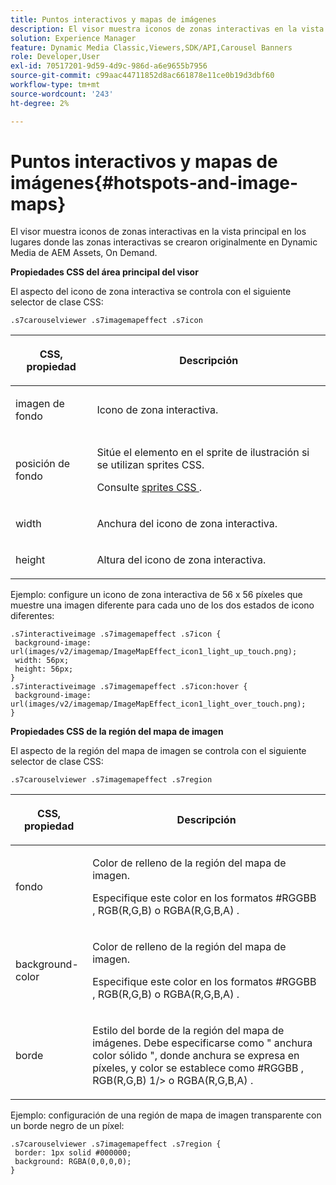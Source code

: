 ```yaml
---
title: Puntos interactivos y mapas de imágenes
description: El visor muestra iconos de zonas interactivas en la vista principal en los lugares donde las zonas interactivas se crearon originalmente en Dynamic Media de AEM Assets, On Demand.
solution: Experience Manager
feature: Dynamic Media Classic,Viewers,SDK/API,Carousel Banners
role: Developer,User
exl-id: 70517201-9d59-4d9c-986d-a6e9655b7956
source-git-commit: c99aac44711852d8ac661878e11ce0b19d3dbf60
workflow-type: tm+mt
source-wordcount: '243'
ht-degree: 2%

---
```


# Puntos interactivos y mapas de imágenes{#hotspots-and-image-maps}

El visor muestra iconos de zonas interactivas en la vista principal en los lugares donde las zonas interactivas se crearon originalmente en Dynamic Media de AEM Assets, On Demand.

<!--<a id="section_061E550C1C1D4DB2BD663A898895B38C"></a>-->

**Propiedades CSS del área principal del visor**

El aspecto del icono de zona interactiva se controla con el siguiente selector de clase CSS:

```
.s7carouselviewer .s7imagemapeffect .s7icon
```

<table id="table_94EE3F5BBE4547C0B4943471CEE7EDE4"> 
 <thead> 
  <tr> 
   <th colname="col1" class="entry"> <p> CSS, propiedad </p> </th> 
   <th colname="col2" class="entry"> <p>Descripción </p> </th> 
  </tr> 
 </thead>
 <tbody> 
  <tr> 
   <td colname="col1"> <p> <span class="codeph"> imagen de fondo  </span> </p> </td> 
   <td colname="col2"> <p>Icono de zona interactiva. </p> </td> 
  </tr> 
  <tr> 
   <td colname="col1"> <p> <span class="codeph"> posición de fondo  </span> </p> </td> 
   <td colname="col2"> <p>Sitúe el elemento en el sprite de ilustración si se utilizan sprites CSS. </p> <p>Consulte <a href="../../../c-html5-aem-asset-viewers/c-html5-aem-interactive-images/c-html5-aem-interactive-image-customizingviewer/c-html5-aem-interactive-image-customizingviewer.md#section-9b6d8d601cb441d08214dada7bb4eddc" format="dita" scope="local"> sprites CSS </a>. </p> </td> 
  </tr> 
  <tr> 
   <td colname="col1"> <p> <span class="codeph"> width </span> </p> </td> 
   <td colname="col2"> <p>Anchura del icono de zona interactiva. </p> </td> 
  </tr> 
  <tr> 
   <td colname="col1"> <p> <span class="codeph"> height </span> </p> </td> 
   <td colname="col2"> <p>Altura del icono de zona interactiva. </p> </td> 
  </tr> 
 </tbody> 
</table>

Ejemplo: configure un icono de zona interactiva de 56 x 56 píxeles que muestre una imagen diferente para cada uno de los dos estados de icono diferentes:

```
.s7interactiveimage .s7imagemapeffect .s7icon { 
 background-image: url(images/v2/imagemap/ImageMapEffect_icon1_light_up_touch.png); 
 width: 56px; 
 height: 56px; 
} 
.s7interactiveimage .s7imagemapeffect .s7icon:hover { 
 background-image: url(images/v2/imagemap/ImageMapEffect_icon1_light_over_touch.png); 
}
```

<!--<a id="section_26D0B8444D1F42D493793FF54968C0B9"></a>-->

**Propiedades CSS de la región del mapa de imagen**

El aspecto de la región del mapa de imagen se controla con el siguiente selector de clase CSS:

`.s7carouselviewer .s7imagemapeffect .s7region`

<table id="table_DAE7A78AA4A74DC78B2D94F29E8E236B"> 
 <thead> 
  <tr> 
   <th colname="col1" class="entry"> <p> CSS, propiedad </p> </th> 
   <th colname="col2" class="entry"> <p>Descripción </p> </th> 
  </tr> 
 </thead>
 <tbody> 
  <tr> 
   <td colname="col1"> <p> <span class="codeph"> fondo  </span> </p> </td> 
   <td colname="col2"> <p>Color de relleno de la región del mapa de imagen. </p> <p>Especifique este color en los formatos <span class="codeph"> #RGGBB </span>, <span class="codeph"> RGB(R,G,B) </span> o <span class="codeph"> RGBA(R,G,B,A) </span>. </p> </td> 
  </tr> 
  <tr> 
   <td colname="col1"> <p> <span class="codeph"> background-color  </span> </p> </td> 
   <td colname="col2"> <p>Color de relleno de la región del mapa de imagen. </p> <p>Especifique este color en los formatos <span class="codeph"> #RGGBB </span>, <span class="codeph"> RGB(R,G,B) </span> o <span class="codeph"> RGBA(R,G,B,A) </span>. </p> </td> 
  </tr> 
  <tr> 
   <td colname="col1"> <p> <span class="codeph"> borde </span> </p> </td> 
   <td colname="col2"> <p> Estilo del borde de la región del mapa de imágenes. Debe especificarse como " <span class="codeph"> anchura </span> <span class="codeph"> color sólido </span>", donde <span class="codeph"> anchura </span> se expresa en píxeles, y <span class="codeph"> color </span> se establece como <span class="codeph"> #RGGBB </span>, <span class="codeph"> RGB(R,G,B) </span> 1/&gt; o <span class="codeph"> RGBA(R,G,B,A) </span>. </p> </td> 
  </tr> 
 </tbody> 
</table>

Ejemplo: configuración de una región de mapa de imagen transparente con un borde negro de un píxel:

```
.s7carouselviewer .s7imagemapeffect .s7region { 
 border: 1px solid #000000; 
 background: RGBA(0,0,0,0);  
}
```

